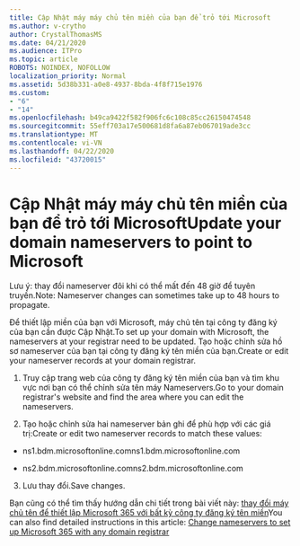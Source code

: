 ```yaml
---
title: Cập Nhật máy máy chủ tên miền của bạn để trỏ tới Microsoft
ms.author: v-crytho
author: CrystalThomasMS
ms.date: 04/21/2020
ms.audience: ITPro
ms.topic: article
ROBOTS: NOINDEX, NOFOLLOW
localization_priority: Normal
ms.assetid: 5d38b331-a0e8-4937-8bda-4f8f715e1976
ms.custom:
- "6"
- "14"
ms.openlocfilehash: b49ca9422f582f906fc6c108c85cc26150474548
ms.sourcegitcommit: 55eff703a17e500681d8fa6a87eb067019ade3cc
ms.translationtype: MT
ms.contentlocale: vi-VN
ms.lasthandoff: 04/22/2020
ms.locfileid: "43720015"
---
```

# <a name="update-your-domain-nameservers-to-point-to-microsoft"></a><span data-ttu-id="2dff7-102">Cập Nhật máy máy chủ tên miền của bạn để trỏ tới Microsoft</span><span class="sxs-lookup"><span data-stu-id="2dff7-102">Update your domain nameservers to point to Microsoft</span></span>

<span data-ttu-id="2dff7-103">Lưu ý: thay đổi nameserver đôi khi có thể mất đến 48 giờ để tuyên truyền.</span><span class="sxs-lookup"><span data-stu-id="2dff7-103">Note: Nameserver changes can sometimes take up to 48 hours to propagate.</span></span>
  
<span data-ttu-id="2dff7-104">Để thiết lập miền của bạn với Microsoft, máy chủ tên tại công ty đăng ký của bạn cần được Cập Nhật.</span><span class="sxs-lookup"><span data-stu-id="2dff7-104">To set up your domain with Microsoft, the nameservers at your registrar need to be updated.</span></span> <span data-ttu-id="2dff7-105">Tạo hoặc chỉnh sửa hồ sơ nameserver của bạn tại công ty đăng ký tên miền của bạn.</span><span class="sxs-lookup"><span data-stu-id="2dff7-105">Create or edit your nameserver records at your domain registrar.</span></span>
  
1. <span data-ttu-id="2dff7-106">Truy cập trang web của công ty đăng ký tên miền của bạn và tìm khu vực nơi bạn có thể chỉnh sửa tên máy Nameservers.</span><span class="sxs-lookup"><span data-stu-id="2dff7-106">Go to your domain registrar's website and find the area where you can edit the nameservers.</span></span>

2. <span data-ttu-id="2dff7-107">Tạo hoặc chỉnh sửa hai nameserver bản ghi để phù hợp với các giá trị:</span><span class="sxs-lookup"><span data-stu-id="2dff7-107">Create or edit two nameserver records to match these values:</span></span>

  - <span data-ttu-id="2dff7-108">ns1.bdm.microsoftonline.com</span><span class="sxs-lookup"><span data-stu-id="2dff7-108">ns1.bdm.microsoftonline.com</span></span>

  - <span data-ttu-id="2dff7-109">ns2.bdm.microsoftonline.com</span><span class="sxs-lookup"><span data-stu-id="2dff7-109">ns2.bdm.microsoftonline.com</span></span>

3. <span data-ttu-id="2dff7-110">Lưu thay đổi.</span><span class="sxs-lookup"><span data-stu-id="2dff7-110">Save changes.</span></span>

<span data-ttu-id="2dff7-111">Bạn cũng có thể tìm thấy hướng dẫn chi tiết trong bài viết này: [thay đổi máy chủ tên để thiết lập Microsoft 365 với bất kỳ công ty đăng ký tên miền](https://docs.microsoft.com/office365/admin/get-help-with-domains/change-nameservers-at-any-domain-registrar)</span><span class="sxs-lookup"><span data-stu-id="2dff7-111">You can also find detailed instructions in this article: [Change nameservers to set up Microsoft 365 with any domain registrar](https://docs.microsoft.com/office365/admin/get-help-with-domains/change-nameservers-at-any-domain-registrar)</span></span>
  